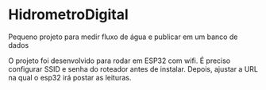 # HidrometroDigital
Pequeno projeto para medir fluxo de água e publicar em um banco de dados

O projeto foi desenvolvido para rodar em ESP32 com wifi. É preciso configurar SSID e senha do roteador antes de instalar. Depois, ajustar a URL na qual o esp32 irá postar as leituras.
